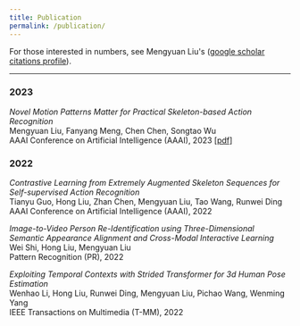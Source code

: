 ```yaml
---
title: Publication
permalink: /publication/
---
```


For those interested in numbers, see Mengyuan Liu's ([google scholar citations profile](https://xs.dailyheadlines.cc/citations?user=woX_4AcAAAAJ&hl=zh-CN&oi=ao)).

<hr>

### 2023

_Novel Motion Patterns Matter for Practical Skeleton-based Action Recognition_<br>
Mengyuan Liu, Fanyang Meng, Chen Chen, Songtao Wu<br>
AAAI Conference on Artificial Intelligence (AAAI), 2023 <a href = "/documents/AAAI2023.pdf" target="_blank"><font>[pdf]</font></a>

### 2022

_Contrastive Learning from Extremely Augmented Skeleton Sequences for Self-supervised Action Recognition_<br>
Tianyu Guo, Hong Liu, Zhan Chen, Mengyuan Liu, Tao Wang, Runwei Ding<br>
AAAI Conference on Artificial Intelligence (AAAI), 2022

_Image-to-Video Person Re-Identification using Three-Dimensional Semantic Appearance Alignment and Cross-Modal Interactive Learning_<br>
Wei Shi, Hong Liu, Mengyuan Liu<br>
Pattern Recognition (PR), 2022

_Exploiting Temporal Contexts with Strided Transformer for 3d Human Pose Estimation_<br>
Wenhao Li, Hong Liu, Runwei Ding, Mengyuan Liu, Pichao Wang, Wenming Yang<br>
IEEE Transactions on Multimedia (T-MM), 2022
